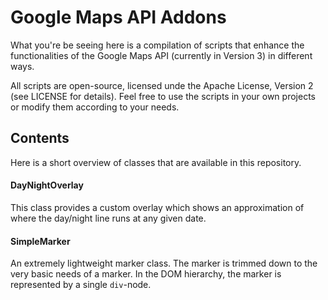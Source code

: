 Google Maps API Addons
======================

What you're be seeing here is a compilation of scripts that enhance the 
functionalities of the Google Maps API (currently in Version 3) in different
ways.

All scripts are open-source, licensed unde the Apache License, Version 2 (see
LICENSE for details). Feel free to use the scripts in your own projects or
modify them according to your needs.

Contents
--------

Here is a short overview of classes that are available in this repository.

#### DayNightOverlay

This class provides a custom overlay which shows an approximation of where 
the day/night line runs at any given date.

#### SimpleMarker

An extremely lightweight marker class. The marker is trimmed down to the very
basic needs of a marker. In the DOM hierarchy, the marker is represented by a
single `div`-node.